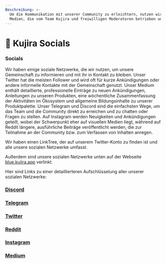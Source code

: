```yaml
---
Beschreibung: >-
  Um die Kommunikation mit unserer Community zu erleichtern, nutzen wir verschiedene soziale
  Medien, die vom Team Kujira und freiwilligen Moderatoren betrieben und gepflegt werden.
---
```


# 👫 Kujira Socials

### Socials

Wir haben einige soziale Netzwerke, die wir nutzen, um unsere Gemeinschaft zu informieren und mit ihr in Kontakt zu bleiben. Unser Twitter hat die meisten Follower und wird oft für kurze Ankündigungen oder andere informelle Kontakte mit der Gemeinschaft genutzt. Unser Medium enthält detaillierte, professionelle Einträge zu neuen Ankündigungen, Anleitungen zu unseren Produkten, eine wöchentliche Zusammenfassung der Aktivitäten im Ökosystem und allgemeine Bildungsinhalte zu unserer Produktpalette. Unser Telegram und Discord sind die einfachsten Wege, um das Team und die Community direkt zu erreichen und zu chatten oder Fragen zu stellen. Auf Instagram werden Neuigkeiten und Ankündigungen geteilt, wobei der Schwerpunkt eher auf visuellen Medien liegt, während auf Reddit längere, ausführliche Beiträge veröffentlicht werden, die zur Teilnahme an der Community bzw. zum Verfassen von Inhalten anregen.

Wir haben einen LinkTree, der auf unserem Twitter-Konto zu finden ist und alle unsere sozialen Netzwerke umfasst.

Außerdem sind unsere sozialen Netzwerke unten auf der Webseite [blue.kujira.app](https://blue.kujira.app/swap) verlinkt.

Hier sind Links zu einer detaillierteren Aufschlüsselung aller unserer sozialen Netzwerke:

### [Discord](discord.md)

### [Telegram](./#telegram)

### [Twitter](./#twitter)

### [Reddit](./#reddit)

### [Instagram](./#instagram)

### [Medium](./#medium)
